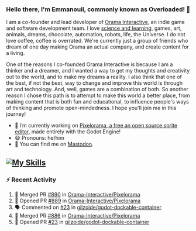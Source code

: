 ### Hello there, I'm Emmanouil, commonly known as Overloaded! 👋
I am a co-founder and lead developer of [Orama Interactive](https://www.orama-interactive.com/), an indie game and software development team. I love [science and learning](https://github.com/OverloadedOrama/KnowledgeBase), games, art, animals, dreams, chocolate, automation, robots, life, the Universe. I do not love coffee, coffee is overrated. We're currently just a group of friends who dream of one day making Orama an actual company, and create content for a living.

One of the reasons I co-founded Orama Interactive is because I am a thinker and a dreamer, and I wanted a way to get my thoughts and creativity out to the world, and to make my dreams a reality. I also think that one of the best, if not the best, way to change and improve this world is through art and technology. And, well, games are a combination of both. So another reason I chose this path is to attempt to make this world a better place, from making content that is both fun and educational, to influence people's ways of thinking and promote open-mindedness. I hope you'll join me in this journey!

- 🔭 I’m currently working on [Pixelorama, a free an open source sprite editor](https://github.com/Orama-Interactive/Pixelorama), made entirely with the Godot Engine!
- 😄 Pronouns: he/him
- 🐘 You can find me on <a rel="me" href="https://mastodon.social/@Overloaded">Mastodon</a>.

[![My Skills](https://skillicons.dev/icons?i=godot,py,cpp,cs,git,linux,html)](https://skillicons.dev)
---

### :zap: Recent Activity

<!--START_SECTION:activity-->
1. 🎉 Merged PR [#890](https://github.com/Orama-Interactive/Pixelorama/pull/890) in [Orama-Interactive/Pixelorama](https://github.com/Orama-Interactive/Pixelorama)
2. 💪 Opened PR [#889](https://github.com/Orama-Interactive/Pixelorama/pull/889) in [Orama-Interactive/Pixelorama](https://github.com/Orama-Interactive/Pixelorama)
3. 🗣 Commented on [#23](https://github.com/gilzoide/godot-dockable-container/pull/23#issuecomment-1636839235) in [gilzoide/godot-dockable-container](https://github.com/gilzoide/godot-dockable-container)
4. 🎉 Merged PR [#886](https://github.com/Orama-Interactive/Pixelorama/pull/886) in [Orama-Interactive/Pixelorama](https://github.com/Orama-Interactive/Pixelorama)
5. 💪 Opened PR [#23](https://github.com/gilzoide/godot-dockable-container/pull/23) in [gilzoide/godot-dockable-container](https://github.com/gilzoide/godot-dockable-container)
<!--END_SECTION:activity-->

<!--
**OverloadedOrama/OverloadedOrama** is a ✨ _special_ ✨ repository because its `README.md` (this file) appears on your GitHub profile.

Here are some ideas to get you started:

- 👯 I’m looking to collaborate on ...
- 🤔 I’m looking for help with ...
- 💬 Ask me about ...
- 📫 How to reach me: ...
- ⚡ Fun fact: ...
-->
